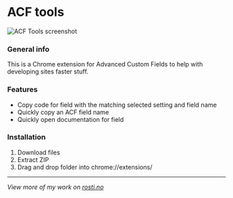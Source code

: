 # ACF tools

![ACF Tools screenshot](https://i.gyazo.com/e114083bc28dd9148088633a54fc6dc8.jpg)

### General info

This is a Chrome extension for Advanced Custom Fields to help with developing sites faster stuff.

### Features

- Copy code for field with the matching selected setting and field name
- Quickly copy an ACF field name
- Quickly open documentation for field

### Installation

1. Download files
2. Extract ZIP
3. Drag and drop folder into chrome://extensions/

---

_View more of my work on [rosti.no](https://rosti.no)_
